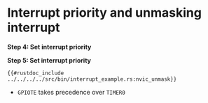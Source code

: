 # Interrupt priority and unmasking interrupt

**Step 4: Set interrupt priority**

**Step 5: Set interrupt priority**

```rust,noplaypen
{{#rustdoc_include ../../../../src/bin/interrupt_example.rs:nvic_unmask}}
```

- `GPIOTE` takes precedence over `TIMER0`